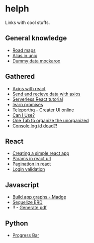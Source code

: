 # helph
Links with cool stuffs.

## General knowledge
- [Road maps](https://medium.com/level-up-web/developer-roadmaps-all-in-one-place-75c0402db0e0)  
- [Alias in unix](https://codeburst.io/learn-how-to-create-custom-bash-commands-in-less-than-4-minutes-6d4ceadd9590)    
- [Dummy data mockaroo](https://mockaroo.com/)  

## Gathered  
- [Axios with react](https://alligator.io/react/axios-react/)  
- [Send and recieve data with axios](https://malcoded.com/posts/react-http-requests-axios/)  
- [Serverless React tutorial](https://serverless-stack.com/chapters/create-a-login-page.html)  
- [learn promises](https://scotch.io/tutorials/javascript-promises-for-dummies)
- [Teleporthq - Creater UI online](https://play.teleporthq.io/projects)
- [Can I Use?](https://caniuse.com/)
- [One Tab to organize the unorganized](https://chrome.google.com/webstore/detail/onetab/chphlpgkkbolifaimnlloiipkdnihall?hl=ro)  
- [Console log id dead?!](https://levelup.gitconnected.com/moving-beyond-console-log-8-console-methods-you-should-use-when-debugging-javascript-and-node-25f6ac840ada)  


## React  
- [Creating a simple react app](https://medium.com/better-programming/creating-a-simple-app-with-react-js-f6aa88998952)  
- [Params in react url](https://medium.com/better-programming/how-to-pass-multiple-route-parameters-in-a-react-url-path-4b919de0abbe)  
- [Pagination in react](https://medium.com/@agoiabeladeyemi/pagination-in-reactjs-36f4a6a6eb43)  
- [Login validation](https://blog.usejournal.com/easiest-user-validation-on-authentication-with-indicative-on-reactjs-432e6a8b790c)

## Javascript
- [Build app graphs - Madge](https://www.npmjs.com/package/madge)
- [Sequelize ERD](https://www.npmjs.com/package/sequelize-erd)  
- !! - [Generate pdf](https://medium.com/javascript-in-plain-english/generate-best-quality-pdf-of-any-webpage-html-page-in-nodejs-7b1223e1a3ac)

## Python   
- [Progress Bar](https://towardsdatascience.com/learning-to-use-progress-bars-in-python-2dc436de81e5)
